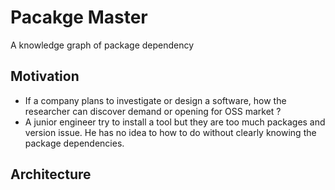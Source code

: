 # Pacakge Master
A knowledge graph of package dependency

## Motivation
- If a company plans to investigate or design a software, how the researcher can discover demand or opening for OSS market ?  
- A junior engineer try to install a tool but they are too much packages and version issue. He has no idea to how to do without clearly knowing the package dependencies.

## Architecture
